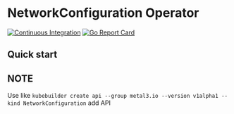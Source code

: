# NetworkConfiguration Operator
[![Continuous Integration](https://github.com/Hellcatlk/networkconfiguration-operator/workflows/Continuous%20Integration/badge.svg)](https://github.com/Hellcatlk/networkconfiguration-operator/actions) [![Go Report Card](https://goreportcard.com/badge/github.com/Hellcatlk/networkconfiguration-operator)](https://goreportcard.com/report/github.com/Hellcatlk/networkconfiguration-operator)

## Quick start

## NOTE

Use like `kubebuilder create api --group metal3.io --version v1alpha1 --kind NetworkConfiguration` add API

